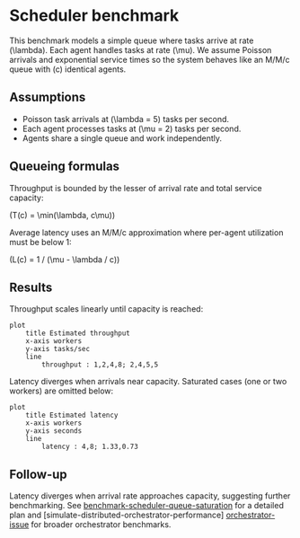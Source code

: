 # Scheduler benchmark

This benchmark models a simple queue where tasks arrive at rate \(\lambda\).
Each agent handles tasks at rate \(\mu\). We assume Poisson arrivals and
exponential service times so the system behaves like an M/M/c queue with
\(c\) identical agents.

## Assumptions
- Poisson task arrivals at \(\lambda = 5\) tasks per second.
- Each agent processes tasks at \(\mu = 2\) tasks per second.
- Agents share a single queue and work independently.

## Queueing formulas
Throughput is bounded by the lesser of arrival rate and total service
capacity:

\(T(c) = \min(\lambda, c\mu)\)

Average latency uses an M/M/c approximation where per-agent utilization must be
below 1:

\(L(c) = 1 / (\mu - \lambda / c)\)

## Results
Throughput scales linearly until capacity is reached:

```mermaid
plot
    title Estimated throughput
    x-axis workers
    y-axis tasks/sec
    line
        throughput : 1,2,4,8; 2,4,5,5
```

Latency diverges when arrivals near capacity. Saturated cases (one or two
workers) are omitted below:

```mermaid
plot
    title Estimated latency
    x-axis workers
    y-axis seconds
    line
        latency : 4,8; 1.33,0.73
```

## Follow-up
Latency diverges when arrival rate approaches capacity, suggesting further
benchmarking. See [benchmark-scheduler-queue-saturation][queue-issue] for a
detailed plan and [simulate-distributed-orchestrator-performance]
[orchestrator-issue] for broader orchestrator benchmarks.

[queue-issue]: ../issues/benchmark-scheduler-queue-saturation.md
[orchestrator-issue]: ../issues/simulate-distributed-orchestrator-performance.md
